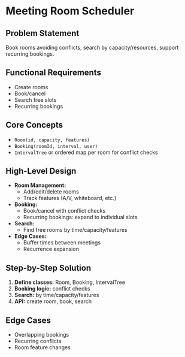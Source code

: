 # Meeting Room Scheduler

## Problem Statement
Book rooms avoiding conflicts, search by capacity/resources, support recurring bookings.

## Functional Requirements
- Create rooms
- Book/cancel
- Search free slots
- Recurring bookings

## Core Concepts
- `Room(id, capacity, features)`
- `Booking(roomId, interval, user)`
- `IntervalTree` or ordered map per room for conflict checks

## High-Level Design
- **Room Management:**
    - Add/edit/delete rooms
    - Track features (A/V, whiteboard, etc.)
- **Booking:**
    - Book/cancel with conflict checks
    - Recurring bookings: expand to individual slots
- **Search:**
    - Find free rooms by time/capacity/features
- **Edge Cases:**
    - Buffer times between meetings
    - Recurrence expansion

## Step-by-Step Solution
1. **Define classes:** Room, Booking, IntervalTree
2. **Booking logic:** conflict checks
3. **Search:** by time/capacity/features
4. **API:** create room, book, search

## Edge Cases
- Overlapping bookings
- Recurring conflicts
- Room feature changes
